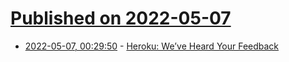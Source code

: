 # [Published on 2022-05-07](index.md)

* [2022-05-07, 00:29:50](https://news.ycombinator.com/item?id=31291065) - [Heroku: We’ve Heard Your Feedback](https://blog.heroku.com/we-heard-your-feedback)
